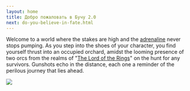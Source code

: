 ```yaml
---
layout: home
title: Добро пожаловать в Бучу 2.0
next: do-you-believe-in-fate.html
---
```


Welcome to a world where the stakes are high and the <a href="xxx.mp4" class="nomagic">adrenaline</a> never stops pumping. As you step into the shoes of your character, you find yourself thrust into an occupied orchard, amidst the looming presence of two orcs from the realms of "[The Lord of the Rings](https://vk.com/video16467186_456239205?t=1h10m18s)" on the hunt for any survivors. Gunshots echo in the distance, each one a reminder of the perilous journey that lies ahead.

[![](https://thepiratecircus.com/Inquisition/indulgentia/oobo11.jpg)](https://moses.lamourism.com/shabbat/z.jpg)

